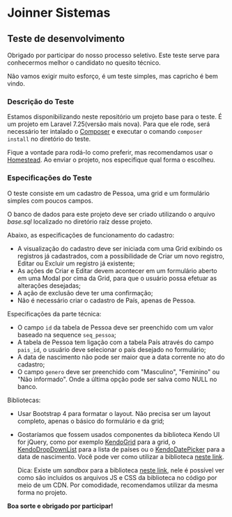 # Joinner Sistemas #

## Teste de desenvolvimento ##

Obrigado por participar do nosso processo seletivo. Este teste serve para conhecermos melhor o candidato no quesito técnico.

Não vamos exigir muito esforço, é um teste simples, mas capricho é bem vindo.

### Descrição do Teste ###

Estamos disponibilizando neste repositório um projeto base para o teste. É um projeto em Laravel 7.25(versão mais nova). Para que ele rode, será necessário ter intalado o [Composer](https://getcomposer.org/) e executar o comando `composer install` no diretório do teste.

Fique a vontade para rodá-lo como preferir, mas recomendamos usar o [Homestead](https://laravel.com/docs/7.x/homestead). Ao enviar o projeto, nos especifique qual forma o escolheu.

### Especificações do Teste ###

O teste consiste em um cadastro de Pessoa, uma grid e um formulário simples com poucos campos. 

O banco de dados para este projeto deve ser criado utilizando o arquivo *base.sql* localizado no diretório raíz desse projeto.

Abaixo, as especificações de funcionamento do cadastro:

 - A visualização do cadastro deve ser iniciada com uma Grid exibindo os registros já cadastrados, com a possibilidade de Criar um novo registro, Editar ou Excluir um registro já existente;
 - As ações de Criar e Editar devem acontecer em um formulário aberto em uma Modal por cima da Grid, para que o usuário possa efetuar as alterações desejadas;
 - A ação de exclusão deve ter uma confirmação;
 - Não é necessário criar o cadastro de País, apenas de Pessoa.
 
Especificações da parte técnica:

 - O campo `id` da tabela de Pessoa deve ser preenchido com um valor baseado na sequence `seq_pessoa`;
 - A tabela de Pessoa tem ligação com a tabela País através do campo `pais_id`, o usuário deve selecionar o país desejado no formulário;
 - A data de nascimento não pode ser maior que a data corrente no ato do cadastro;
 - O campo `genero` deve ser preenchido com "Masculino", "Feminino" ou "Não informado". Onde a última opção pode ser salva como NULL no banco.

Bibliotecas:

 - Usar Bootstrap 4 para formatar o layout. Não precisa ser um layout completo, apenas o básico do formulário e da grid;
 - Gostaríamos que fossem usados componentes da biblioteca Kendo UI for jQuery, como por exemplo [KendoGrid](https://demos.telerik.com/kendo-ui/grid/index) para a grid, o [KendoDropDownList](https://demos.telerik.com/kendo-ui/dropdownlist/index) para a lista de países ou o [KendoDatePicker](https://demos.telerik.com/kendo-ui/datepicker/index) para a data de nascimento. Você pode ver como utilizar a biblioteca [neste link](https://docs.telerik.com/kendo-ui/intro/first-steps). 

    Dica: Existe um *sandbox* para a biblioteca [neste link](https://dojo.telerik.com/), nele é possível ver como são incluídos os arquivos JS e CSS da biblioteca no código por meio de um CDN. Por comodidade, recomendamos utilizar da mesma forma no projeto.
 
 **Boa sorte e obrigado por participar!**